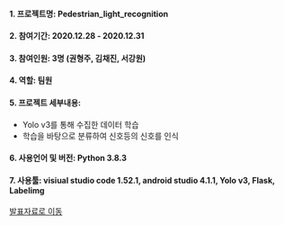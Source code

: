 #### 1. 프로젝트명: Pedestrian_light_recognition
#### 2. 참여기간: 2020.12.28 - 2020.12.31
#### 3. 참여인원: 3명 (권형주, 김채진, 서강원)
#### 4. 역할: 팀원
#### 5. 프로젝트 세부내용:
   - Yolo v3를 통해 수집한 데이터 학습
   - 학습을 바탕으로 분류하여 신호등의 신호를 인식
#### 6. 사용언어 및 버전: Python 3.8.3
#### 7. 사용툴: visiual studio code 1.52.1, android studio 4.1.1, Yolo v3, Flask, Labelimg

[발표자료로 이동](https://github.com/HyungJoo-Kwon/project/blob/main/yolo/%EB%B0%9C%ED%91%9C%EC%9E%90%EB%A3%8C.pdf)

